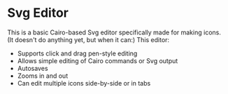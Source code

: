 Svg Editor
==========

This is a basic Cairo-based Svg editor specifically made for making icons.
(It doesn't do anything yet, but when it can:) This editor:

* Supports click and drag pen-style editing
* Allows simple editing of Cairo commands or Svg output
* Autosaves
* Zooms in and out
* Can edit multiple icons side-by-side or in tabs

